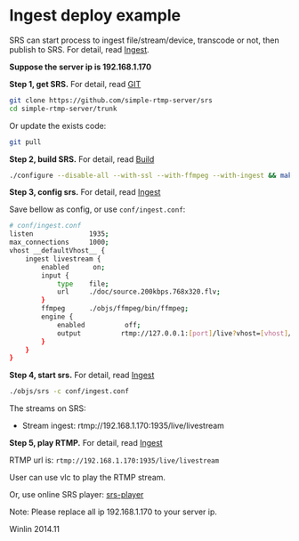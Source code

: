 # Ingest deploy example

SRS can start process to ingest file/stream/device, transcode or not,
then publish to SRS. For detail, read [Ingest][Ingest].

<strong>Suppose the server ip is 192.168.1.170</strong>

<strong>Step 1, get SRS.</strong> For detail, read [GIT][GIT]

```bash
git clone https://github.com/simple-rtmp-server/srs
cd simple-rtmp-server/trunk
```

Or update the exists code:

```bash
git pull
```

<strong>Step 2, build SRS.</strong> For detail, read [Build][Build]

```bash
./configure --disable-all --with-ssl --with-ffmpeg --with-ingest && make
```

<strong>Step 3, config srs.</strong> For detail, read [Ingest][Ingest]

Save bellow as config, or use `conf/ingest.conf`:

```bash
# conf/ingest.conf
listen              1935;
max_connections     1000;
vhost __defaultVhost__ {
    ingest livestream {
        enabled      on;
        input {
            type    file;
            url     ./doc/source.200kbps.768x320.flv;
        }
        ffmpeg      ./objs/ffmpeg/bin/ffmpeg;
        engine {
            enabled          off;
            output          rtmp://127.0.0.1:[port]/live?vhost=[vhost]/livestream;
        }
    }
}
```

<strong>Step 4, start srs.</strong> For detail, read [Ingest][Ingest]

```bash
./objs/srs -c conf/ingest.conf
```

The streams on SRS:
* Stream ingest: rtmp://192.168.1.170:1935/live/livestream

<strong>Step 5, play RTMP.</strong> For detail, read [Ingest][Ingest]

RTMP url is: `rtmp://192.168.1.170:1935/live/livestream`

User can use vlc to play the RTMP stream.

Or, use online SRS player: [srs-player][srs-player]

Note: Please replace all ip 192.168.1.170 to your server ip.

Winlin 2014.11

[RTMP]: https://github.com/simple-rtmp-server/srs/wiki/v1_EN_DeliveryRTMP
[LowLatency]: https://github.com/simple-rtmp-server/srs/wiki/v1_EN_LowLatency
[Ingest]: https://github.com/simple-rtmp-server/srs/wiki/v1_EN_Ingest
[Forward]: https://github.com/simple-rtmp-server/srs/wiki/v1_EN_Forward
[FFMPEG]: https://github.com/simple-rtmp-server/srs/wiki/v1_EN_FFMPEG
[Usage]: https://github.com/simple-rtmp-server/srs/tree/1.0release#usage
[SrsLinuxArm]: https://github.com/simple-rtmp-server/srs/wiki/v1_EN_SrsLinuxArm
[HLS-And-Transcode]: https://github.com/simple-rtmp-server/srs/wiki/v1_EN_DeliveryHLS#hls-and-transcode
[HLS-Audio-Only]: https://github.com/simple-rtmp-server/srs/wiki/v1_EN_DeliveryHLS#hlsaudioonly
[nginx]: http://192.168.1.170:8080/nginx.html
[GIT]: https://github.com/simple-rtmp-server/srs/wiki/v1_EN_Git
[Build]: https://github.com/simple-rtmp-server/srs/wiki/v1_EN_Build
[HLS]: https://github.com/simple-rtmp-server/srs/wiki/v1_EN_DeliveryHLS
[HTTP-Server]: https://github.com/simple-rtmp-server/srs/wiki/v1_EN_HTTPServer
[Transcode2HLS]: https://github.com/simple-rtmp-server/srs/wiki/v1_EN_SampleTranscode2HLS
[srs-player]: http://winlinvip.github.io/srs.release/trunk/research/players/srs_player.html?vhost=__defaultVhost__&autostart=true&server=192.168.1.170&app=live&stream=livestream&port=1935
[srs-player-19350]: http://winlinvip.github.io/srs.release/trunk/research/players/srs_player.html?vhost=__defaultVhost__&autostart=true&server=192.168.1.170&app=live&stream=livestream&port=19350
[srs-player-ff]: http://winlinvip.github.io/srs.release/trunk/research/players/srs_player.html?vhost=__defaultVhost__&autostart=true&server=192.168.1.170&app=live&stream=livestream_ff
[jwplayer]: http://winlinvip.github.io/srs.release/trunk/research/players/jwplayer6.html?vhost=__defaultVhost__&hls_autostart=true&server=192.168.1.170&app=live&stream=livestream&hls_port=8080
[jwplayer-ff]: http://winlinvip.github.io/srs.release/trunk/research/players/jwplayer6.html?vhost=__defaultVhost__&hls_autostart=true&server=192.168.1.170&app=live&stream=livestream_ff&hls_port=8080

